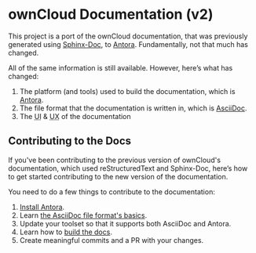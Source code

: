 # ownCloud Documentation (v2)

This project is a port of the ownCloud documentation, that was previously generated using [Sphinx-Doc](http://www.sphinx-doc.org), to [Antora](./docs/what-is-antora.md).
Fundamentally, not that much has changed.

All of the same information is still available.
However, here’s what has changed:

1. The platform (and tools) used to build the documentation, which is [Antora](./docs/what-is-antora.md).
2. The file format that the documentation is written in, which is [AsciiDoc](./docs/what-is-asciidoc.md).
3. The <abbr title="User Interface">UI</abbr> & <abbr title="User Experience">UX</abbr> of the documentation

## Contributing to the Docs

If you've been contributing to the previous version of ownCloud's documentation, which used reStructuredText and Sphinx-Doc, here’s how to get started contributing to the new version of the documentation.

You need to do a few things to contribute to the documentation:

1. [Install Antora](./docs/install-antora.md).
2. Learn [the AsciiDoc file format's basics](./docs/what-is-asciidoc.md).
3. Update your toolset so that it supports both AsciiDoc and Antora.
4. Learn how to [build the docs](./docs/build-the-docs.md).
5. Create meaningful commits and a PR with your changes.
